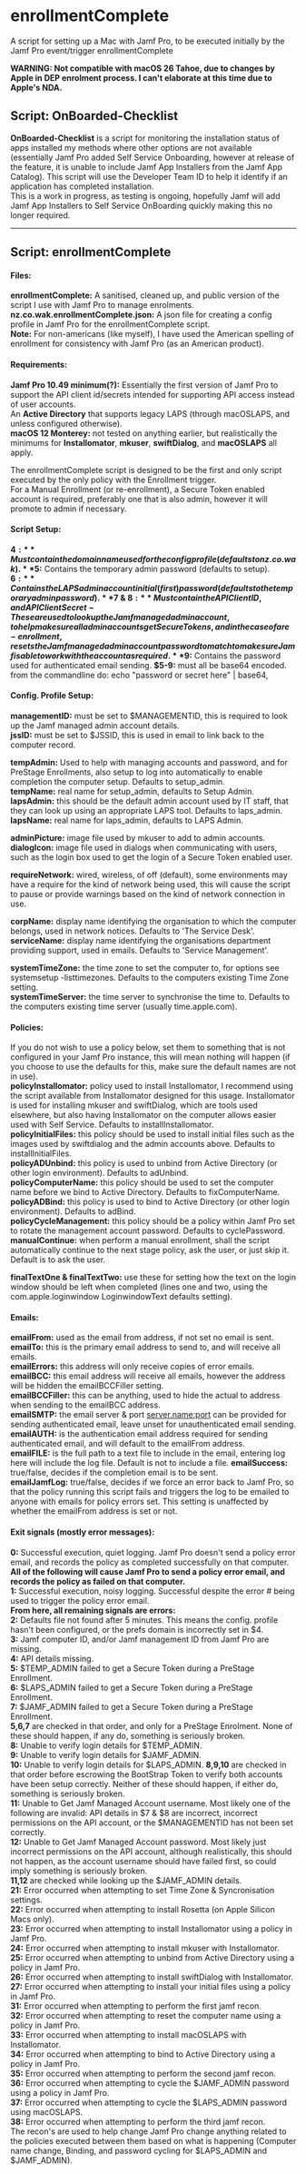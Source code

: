 # enrollmentComplete
A script for setting up a Mac with Jamf Pro, to be executed initially by the Jamf Pro event/trigger enrollmentComplete

**WARNING: Not compatible with macOS 26 Tahoe, due to changes by Apple in DEP enrolment process. I can't elaborate at this time due to Apple's NDA.**

## Script: OnBoarded-Checklist

**OnBoarded-Checklist** is a script for monitoring the installation status of apps installed my methods where other options are not available (essentially Jamf Pro added Self Service Onboarding, however at release of the feature, it is unable to include Jamf App Installers from the Jamf App Catalog). This script will use the Developer Team ID to help it identify if an application has completed installation.  
This is a work in progress, as testing is ongoing, hopefully Jamf will add Jamf App Installers to Self Service OnBoarding quickly making this no longer required.

***

## Script: enrollmentComplete

#### Files:

**enrollmentComplete:** A sanitised, cleaned up, and public version of the script I use with Jamf Pro to manage enrolments.  
**nz.co.wak.enrollmentComplete.json:** A json file for creating a config profile in Jamf Pro for the enrollmentComplete script.  
**Note:** For non-americans (like myself), I have used the American spelling of enrollment for consistency with Jamf Pro (as an American product).

#### Requirements:

**Jamf Pro 10.49 minimum(?):** Essentially the first version of Jamf Pro to support the API client id/secrets intended for supporting API access instead of user accounts.  
An **Active Directory** that supports legacy LAPS (through macOSLAPS, and unless configured otherwise).  
**macOS 12 Monterey:** not tested on anything earlier, but realistically the minimums for **Installomator**, **mkuser**, **swiftDialog**, and **macOSLAPS** all apply.

The enrollmentComplete script is designed to be the first and only script executed by the only policy with the Enrollment trigger.  
For a Manual Enrollment (or re-enrollment), a Secure Token enabled account is required, preferably one that is also admin, however it will promote to admin if necessary.

#### Script Setup:

**$4:** Must contain the domain name used for the config profile (defaults to nz.co.wak).  
**$5:** Contains the temporary admin password (defaults to setup).  
**$6:** Contains the LAPS admin account initial (first) password (defaults to the temporary admin password).  
**$7 & $8:** Must contain the API Client ID, and API Client Secret - These are used to lookup the Jamf managed admin account, to help make sure all admin accounts get Secure Tokens, and in the case of a re-enrollment, resets the Jamf managed admin account password to match to make sure Jamf is able to work with the account as required.
**$9:** Contains the password used for authenticated email sending.
**$5-9:** must all be base64 encoded. from the commandline do: echo "password or secret here" | base64,

#### Config. Profile Setup:

**managementID:** must be set to $MANAGEMENTID, this is required to look up the Jamf managed admin account details.  
**jssID:** must be set to $JSSID, this is used in email to link back to the computer record.

**tempAdmin:** Used to help with managing accounts and password, and for PreStage Enrollments, also setup to log into automatically to enable completion the computer setup. Defaults to setup_admin.  
**tempName:** real name for setup_admin, defaults to Setup Admin.  
**lapsAdmin:** this should be the default admin account used by IT staff, that they can look up using an appropriate LAPS tool. Defaults to laps_admin.  
**lapsName:** real name for laps_admin, defaults to LAPS Admin.

**adminPicture:** image file used by mkuser to add to admin accounts.  
**dialogIcon:** image file used in dialogs when communicating with users, such as the login box used to get the login of a Secure Token enabled user.

**requireNetwork:** wired, wireless, of off (default), some environments may have a require for the kind of network being used, this will cause the script to pause or provide warnings based on the kind of network connection in use.

**corpName:** display name identifying the organisation to which the computer belongs, used in network notices. Defaults to 'The Service Desk'.  
**serviceName:** display name identifying the organisations department providing support, used in emails. Defaults to 'Service Management'.

**systemTimeZone:** the time zone to set the computer to, for options see systemsetup -listtimezones. Defaults to the computers existing Time Zone setting.  
**systemTimeServer:** the time server to synchronise the time to. Defaults to the computers existing time server (usually time.apple.com).

#### Policies:

If you do not wish to use a policy below, set them to something that is not configured in your Jamf Pro instance, this will mean nothing will happen (if you choose to use the defaults for this, make sure the default names are not in use).  
**policyInstallomator:** policy used to install Installomator, I recommend using the script available from Installomator designed for this usage. Installomator is used for installing mkuser and swiftDialog, which are tools used elsewhere, but also having Installomator on the computer allows easier used with Self Service. Defaults to installInstallomator.  
**policyInitialFiles:** this policy should be used to install initial files such as the images used by swiftdialog and the admin accounts above. Defaults to installInitialFiles.  
**policyADUnbind:** this policy is used to unbind from Active Directory (or other login environment). Defaults to adUnbind.  
**policyComputerName:** this policy should be used to set the computer name before we bind to Active Directory. Defaults to fixComputerName.  
**policyADBind:** this policy is used to bind to Active Directory (or other login environment). Defaults to adBind.  
**policyCycleManagement:** this policy should be a policy within Jamf Pro set to rotate the management account password. Defaults to cyclePassword.  
**manualContinue:** when perform a manual enrollment, shall the script automatically continue to the next stage policy, ask the user, or just skip it. Default is to ask the user.  

**finalTextOne & finalTextTwo:** use these for setting how the text on the login window should be left when completed (lines one and two, using the com.apple.loginwindow LoginwindowText defaults setting).

#### Emails:

**emailFrom:** used as the email from address, if not set no email is sent.  
**emailTo:** this is the primary email address to send to, and will receive all emails.  
**emailErrors:** this address will only receive copies of error emails.  
**emailBCC:** this email address will receive all emails, however the address will be hidden the emailBCCFiller setting.  
**emailBCCFiller:** this can be anything, used to hide the actual to address when sending to the emailBCC address.  
**emailSMTP:** the email server & port <server.name:port> can be provided for sending authenticated email, leave unset for unauthenticated email sending.  
**emailAUTH:** is the authentication email address required for sending authenticated email, and will default to the emailFrom address.  
**emailFILE:** is the full path to a text file to include in the email, entering log here will include the log file. Default is not to include a file.
**emailSuccess:** true/false, decides if the completion email is to be sent.  
**emailJamfLog:** true/false, decides if we force an error back to Jamf Pro, so that the policy running this script fails and triggers the log to be emailed to anyone with emails for policy errors set. This setting is unaffected by whether the emailFrom address is set or not.

#### Exit signals (mostly error messages):

**0:** Successful execution, quiet logging. Jamf Pro doesn't send a policy error email, and records the policy as completed successfully on that computer.  
**All of the following will cause Jamf Pro to send a policy error email, and records the policy as failed on that computer.**  
**1:** Successful execution, noisy logging. Successful despite the error # being used to trigger the policy error email.  
**From here, all remaining signals are errors:**  
**2:** Defaults file not found after 5 minutes. This means the config. profile hasn't been configured, or the prefs domain is incorrectly set in $4.  
**3:** Jamf computer ID, and/or Jamf management ID from Jamf Pro are missing.  
**4:** API details missing.  
**5:** $TEMP_ADMIN failed to get a Secure Token during a PreStage Enrollment.  
**6:** $LAPS_ADMIN failed to get a Secure Token during a PreStage Enrollment.  
**7:** $JAMF_ADMIN failed to get a Secure Token during a PreStage Enrollment.  
**5,6,7** are checked in that order, and only for a PreStage Enrolment. None of these should happen, if any do, something is seriously broken.  
**8:** Unable to verify login details for $TEMP_ADMIN.  
**9:** Unable to verify login details for $JAMF_ADMIN.  
**10:** Unable to verify login details for $LAPS_ADMIN.
**8,9,10** are checked in that order before escrowing the BootStrap Token to verify both accounts have been setup correctly. Neither of these should happen, if either do, something is seriously broken.  
**11:** Unable to Get Jamf Managed Account username. Most likely one of the following are invalid: API details in $7 & $8 are incorrect, incorrect permissions on the API account, or the $MANAGEMENTID has not been set correctly.  
**12:** Unable to Get Jamf Managed Account password. Most likely just incorrect permissions on the API account, although realistically, this should not happen, as the account username should have failed first, so could imply something is seriously broken.  
**11,12** are checked while looking up the $JAMF_ADMIN details.  
**21:** Error occurred when attempting to set Time Zone & Syncronisation settings.  
**22:** Error occurred when attempting to install Rosetta (on Apple Silicon Macs only).  
**23:** Error occurred when attempting to install Installomator using a policy in Jamf Pro.  
**24:** Error occurred when attempting to install mkuser with Installomator.  
**25:** Error occurred when attempting to unbind from Active Directory using a policy in Jamf Pro.  
**26:** Error occurred when attempting to install swiftDialog with Installomator.  
**27:** Error occurred when attempting to install your initial files using a policy in Jamf Pro.  
**31:** Error occurred when attempting to perform the first jamf recon.  
**32:** Error occurred when attempting to reset the computer name using a policy in Jamf Pro.  
**33:** Error occurred when attempting to install macOSLAPS with Installomator.  
**34:** Error occurred when attempting to bind to Active Directory using a policy in Jamf Pro.  
**35:** Error occurred when attempting to perform the second jamf recon.  
**36:** Error occurred when attempting to cycle the $JAMF_ADMIN password using a policy in Jamf Pro.  
**37:** Error occurred when attempting to cycle the $LAPS_ADMIN password using macOSLAPS.  
**38:** Error occurred when attempting to perform the third jamf recon.  
The recon's are used to help change Jamf Pro change anything related to the policies executed between them based on what is happening (Computer name change, Binding, and password cycling for $LAPS_ADMIN and $JAMF_ADMIN).
